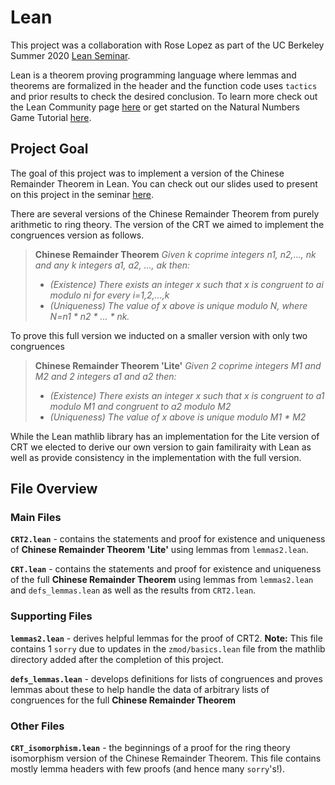 # Lean

This project was a collaboration with Rose Lopez as part of the UC Berkeley Summer 2020 [Lean Seminar](https://sites.google.com/view/berkeleyleanseminar). 

Lean is a theorem proving programming language where lemmas and theorems are formalized in the header and the function code uses ```tactics``` and prior results to check the desired conclusion. To learn more check out the Lean Community page [here](https://leanprover-community.github.io/index.html) or get started on the Natural Numbers Game Tutorial [here](https://wwwf.imperial.ac.uk/~buzzard/xena/natural_number_game/). 

## Project Goal

The goal of this project was to implement a version of the Chinese Remainder Theorem in Lean. You can check out our slides used to present on this project in the seminar [here](https://drive.google.com/file/d/1SuDF7DOl59ERRkO-dbzAO1d8Ki3RPenC/view). 


There are several versions of the Chinese Remainder Theorem from purely arithmetic to ring theory. The version of the CRT we aimed to implement the congruences version as follows. 

>**Chinese Remainder Theorem** _Given k coprime integers n1, n2,..., nk and any k integers a1, a2, ..., ak then:_
>- _(Existence) There exists an integer x such that x is congruent to ai modulo ni for every i=1,2,...,k_
>- _(Uniqueness) The value of x above is unique modulo N, where N=n1 * n2 * ... * nk._

To prove this full version we inducted on a smaller version with only two congruences 

>**Chinese Remainder Theorem 'Lite'** _Given 2 coprime integers M1 and M2 and 2 integers a1 and a2 then:_
>- _(Existence) There exists an integer x such that x is congruent to a1 modulo M1 and congruent to a2 modulo M2_
>- _(Uniqueness) The value of x above is unique modulo M1 * M2_

While the Lean mathlib library has an implementation for the Lite version of CRT we elected to derive our own version to gain familiraity with Lean as well as provide consistency in the implementation with the full version. 


## File Overview

### **Main Files**

**```CRT2.lean```** - contains the statements and proof for existence and uniqueness of **Chinese Remainder Theorem 'Lite'** using lemmas from ```lemmas2.lean```.  

**```CRT.lean```** - contains the statements and proof for existence and uniqueness of the full **Chinese Remainder Theorem** using lemmas from ```lemmas2.lean``` and ```defs_lemmas.lean``` as well as the results from ```CRT2.lean```.

### **Supporting Files**

**```lemmas2.lean```** - derives helpful lemmas for the proof of CRT2.  **Note:** This file contains 1 ```sorry``` due to updates in the ```zmod/basics.lean``` file from the mathlib directory added after the completion of this project.

**```defs_lemmas.lean```** - develops definitions for lists of congruences and proves lemmas about these to help handle the data of arbitrary lists of congruences for the full **Chinese Remainder Theorem** 

### **Other Files**

**```CRT_isomorphism.lean```** - the beginnings of a proof for the ring theory isomorphism version of the Chinese Remainder Theorem. This file contains mostly lemma headers with few proofs (and hence many ```sorry```'s!). 






